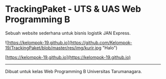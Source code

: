 # TrackingPaket - UTS & UAS Web Programming B

Sebuah website sederhana untuk bisnis logistik JAN Express.


![https://kelompok-19.github.io](https://github.com/Kelompok-19/TrackingPaket/blob/master/res/img/kurir.jpg "Halo")


[https://kelompok-19.github.io](https://kelompok-19.github.io)

***

Dibuat untuk kelas Web Programming B Universitas Tarumanagara.

